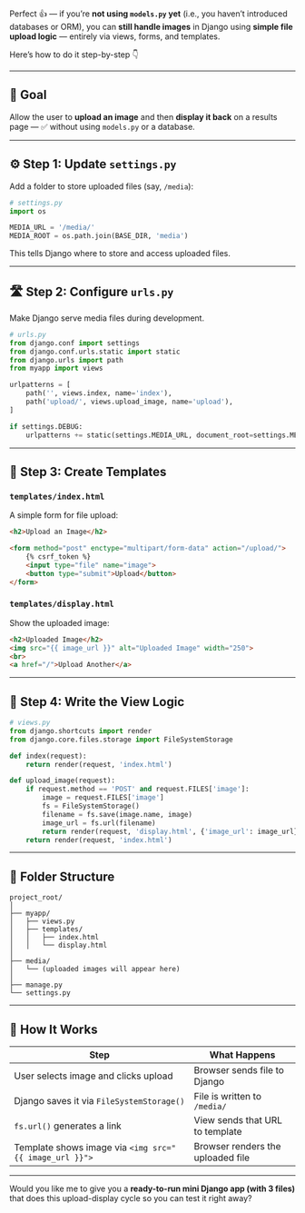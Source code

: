 Perfect 👍 — if you’re **not using `models.py` yet** (i.e., you haven’t introduced databases or ORM), you can **still handle images** in Django using **simple file upload logic** — entirely via views, forms, and templates.

Here’s how to do it step-by-step 👇

---

## 🧩 Goal

Allow the user to **upload an image** and then **display it back** on a results page —
✅ without using `models.py` or a database.

---

## ⚙️ Step 1: Update `settings.py`

Add a folder to store uploaded files (say, `/media`):

```python
# settings.py
import os

MEDIA_URL = '/media/'
MEDIA_ROOT = os.path.join(BASE_DIR, 'media')
```

This tells Django where to store and access uploaded files.

---

## 🛣️ Step 2: Configure `urls.py`

Make Django serve media files during development.

```python
# urls.py
from django.conf import settings
from django.conf.urls.static import static
from django.urls import path
from myapp import views

urlpatterns = [
    path('', views.index, name='index'),
    path('upload/', views.upload_image, name='upload'),
]

if settings.DEBUG:
    urlpatterns += static(settings.MEDIA_URL, document_root=settings.MEDIA_ROOT)
```

---

## 📄 Step 3: Create Templates

### `templates/index.html`

A simple form for file upload:

```html
<h2>Upload an Image</h2>

<form method="post" enctype="multipart/form-data" action="/upload/">
    {% csrf_token %}
    <input type="file" name="image">
    <button type="submit">Upload</button>
</form>
```

### `templates/display.html`

Show the uploaded image:

```html
<h2>Uploaded Image</h2>
<img src="{{ image_url }}" alt="Uploaded Image" width="250">
<br>
<a href="/">Upload Another</a>
```

---

## 🧠 Step 4: Write the View Logic

```python
# views.py
from django.shortcuts import render
from django.core.files.storage import FileSystemStorage

def index(request):
    return render(request, 'index.html')

def upload_image(request):
    if request.method == 'POST' and request.FILES['image']:
        image = request.FILES['image']
        fs = FileSystemStorage()
        filename = fs.save(image.name, image)
        image_url = fs.url(filename)
        return render(request, 'display.html', {'image_url': image_url})
    return render(request, 'index.html')
```

---

## 📁 Folder Structure

```
project_root/
│
├── myapp/
│   ├── views.py
│   ├── templates/
│   │   ├── index.html
│   │   └── display.html
│
├── media/
│   └── (uploaded images will appear here)
│
├── manage.py
└── settings.py
```

---

## 🧠 How It Works

| Step                                                   | What Happens                      |
| ------------------------------------------------------ | --------------------------------- |
| User selects image and clicks upload                   | Browser sends file to Django      |
| Django saves it via `FileSystemStorage()`              | File is written to `/media/`      |
| `fs.url()` generates a link                            | View sends that URL to template   |
| Template shows image via `<img src="{{ image_url }}">` | Browser renders the uploaded file |

---
Would you like me to give you a **ready-to-run mini Django app (with 3 files)** that does this upload-display cycle so you can test it right away?
